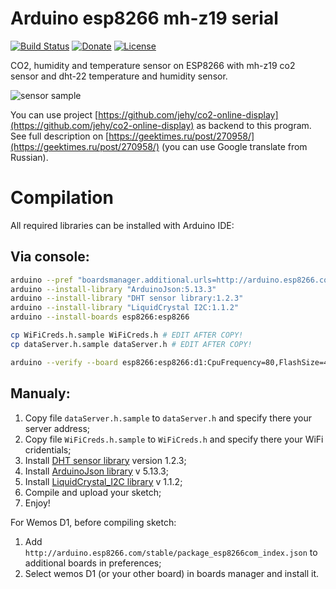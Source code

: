 # Arduino esp8266 mh-z19 serial

[![Build Status](https://travis-ci.org/jehy/arduino-esp8266-mh-z19-serial.svg?branch=master)](https://travis-ci.org/jehy/arduino-esp8266-mh-z19-serial)
[![Donate](https://img.shields.io/badge/Donate-PayPal-green.svg)](https://www.paypal.me/jehyrus)
[![License](https://img.shields.io/badge/License-BSD%202--Clause-orange.svg)](https://opensource.org/licenses/BSD-2-Clause)

CO2, humidity and temperature sensor on ESP8266 with mh-z19 co2 sensor and dht-22 temperature and humidity sensor.

![sensor sample](https://github.com/jehy/arduino-esp8266-mh-z19-serial/raw/master/sensor.jpg)

You can use project [https://github.com/jehy/co2-online-display](https://github.com/jehy/co2-online-display) as backend to this program.
See full description on [https://geektimes.ru/post/270958/](https://geektimes.ru/post/270958/) (you can use Google translate from Russian).

# Compilation

All required libraries can be installed with Arduino IDE:

## Via console:

```bash
arduino --pref "boardsmanager.additional.urls=http://arduino.esp8266.com/stable/package_esp8266com_index.json" --save-prefs
arduino --install-library "ArduinoJson:5.13.3"
arduino --install-library "DHT sensor library:1.2.3"
arduino --install-library "LiquidCrystal I2C:1.1.2"
arduino --install-boards esp8266:esp8266

cp WiFiCreds.h.sample WiFiCreds.h # EDIT AFTER COPY!
cp dataServer.h.sample dataServer.h # EDIT AFTER COPY!

arduino --verify --board esp8266:esp8266:d1:CpuFrequency=80,FlashSize=4M3M arduino-esp8266-mh-z19-serial.ino

```

## Manualy:

1. Copy file `dataServer.h.sample` to `dataServer.h` and specify there your server address;
2. Copy file `WiFiCreds.h.sample` to `WiFiCreds.h` and specify there your WiFi cridentials;
3. Install [DHT sensor library](https://github.com/adafruit/DHT-sensor-library) version 1.2.3; 
4. Install [ArduinoJson library](https://arduinojson.org/) v 5.13.3;
5. Install [LiquidCrystal_I2C library](https://github.com/marcoschwartz/LiquidCrystal_I2C) v 1.1.2;
7. Compile and upload your sketch;
8. Enjoy!

For Wemos D1, before compiling sketch:

1. Add `http://arduino.esp8266.com/stable/package_esp8266com_index.json` to additional boards in preferences;
2. Select wemos D1 (or your other board) in boards manager and install it.
